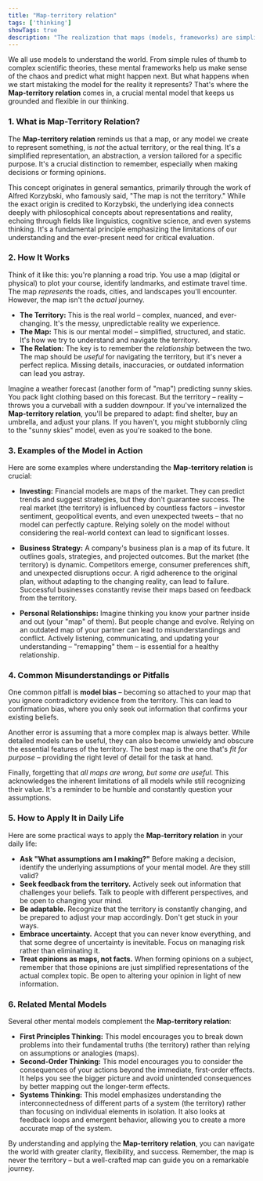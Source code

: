 ```yaml
---
title: "Map-territory relation"
tags: ['thinking']
showTags: true
description: "The realization that maps (models, frameworks) are simplified representations of reality and should not be confused with the territory (reality) itself."
---
```



We all use models to understand the world. From simple rules of thumb to complex scientific theories, these mental frameworks help us make sense of the chaos and predict what might happen next. But what happens when we start mistaking the model for the reality it represents? That's where the **Map-territory relation** comes in, a crucial mental model that keeps us grounded and flexible in our thinking.

### 1. What is Map-Territory Relation?

The **Map-territory relation** reminds us that a map, or any model we create to represent something, is *not* the actual territory, or the real thing. It's a simplified representation, an abstraction, a version tailored for a specific purpose. It's a crucial distinction to remember, especially when making decisions or forming opinions.

This concept originates in general semantics, primarily through the work of Alfred Korzybski, who famously said, "The map is not the territory." While the exact origin is credited to Korzybski, the underlying idea connects deeply with philosophical concepts about representations and reality, echoing through fields like linguistics, cognitive science, and even systems thinking. It's a fundamental principle emphasizing the limitations of our understanding and the ever-present need for critical evaluation.

### 2. How It Works

Think of it like this: you're planning a road trip. You use a map (digital or physical) to plot your course, identify landmarks, and estimate travel time. The map *represents* the roads, cities, and landscapes you'll encounter. However, the map isn't the *actual* journey.

*   **The Territory:** This is the real world – complex, nuanced, and ever-changing. It's the messy, unpredictable reality we experience.
*   **The Map:** This is our mental model – simplified, structured, and static. It's how we try to understand and navigate the territory.
*   **The Relation:** The key is to remember the *relationship* between the two. The map should be *useful* for navigating the territory, but it's never a perfect replica. Missing details, inaccuracies, or outdated information can lead you astray.

Imagine a weather forecast (another form of "map") predicting sunny skies. You pack light clothing based on this forecast. But the territory – reality – throws you a curveball with a sudden downpour. If you've internalized the **Map-territory relation**, you'll be prepared to adapt: find shelter, buy an umbrella, and adjust your plans. If you haven't, you might stubbornly cling to the "sunny skies" model, even as you're soaked to the bone.

### 3. Examples of the Model in Action

Here are some examples where understanding the **Map-territory relation** is crucial:

*   **Investing:** Financial models are maps of the market. They can predict trends and suggest strategies, but they don't guarantee success. The real market (the territory) is influenced by countless factors – investor sentiment, geopolitical events, and even unexpected tweets – that no model can perfectly capture. Relying solely on the model without considering the real-world context can lead to significant losses.

*   **Business Strategy:** A company's business plan is a map of its future. It outlines goals, strategies, and projected outcomes. But the market (the territory) is dynamic. Competitors emerge, consumer preferences shift, and unexpected disruptions occur. A rigid adherence to the original plan, without adapting to the changing reality, can lead to failure. Successful businesses constantly revise their maps based on feedback from the territory.

*   **Personal Relationships:** Imagine thinking you know your partner inside and out (your "map" of them). But people change and evolve. Relying on an outdated map of your partner can lead to misunderstandings and conflict. Actively listening, communicating, and updating your understanding – "remapping" them – is essential for a healthy relationship.

### 4. Common Misunderstandings or Pitfalls

One common pitfall is **model bias** – becoming so attached to your map that you ignore contradictory evidence from the territory. This can lead to confirmation bias, where you only seek out information that confirms your existing beliefs.

Another error is assuming that a more complex map is always better. While detailed models can be useful, they can also become unwieldy and obscure the essential features of the territory. The best map is the one that's *fit for purpose* – providing the right level of detail for the task at hand.

Finally, forgetting that *all maps are wrong, but some are useful*. This acknowledges the inherent limitations of all models while still recognizing their value. It's a reminder to be humble and constantly question your assumptions.

### 5. How to Apply It in Daily Life

Here are some practical ways to apply the **Map-territory relation** in your daily life:

*   **Ask "What assumptions am I making?"** Before making a decision, identify the underlying assumptions of your mental model. Are they still valid?
*   **Seek feedback from the territory.** Actively seek out information that challenges your beliefs. Talk to people with different perspectives, and be open to changing your mind.
*   **Be adaptable.** Recognize that the territory is constantly changing, and be prepared to adjust your map accordingly. Don't get stuck in your ways.
*   **Embrace uncertainty.** Accept that you can never know everything, and that some degree of uncertainty is inevitable. Focus on managing risk rather than eliminating it.
*   **Treat opinions as maps, not facts.** When forming opinions on a subject, remember that those opinions are just simplified representations of the actual complex topic. Be open to altering your opinion in light of new information.

### 6. Related Mental Models

Several other mental models complement the **Map-territory relation**:

*   **First Principles Thinking:** This model encourages you to break down problems into their fundamental truths (the territory) rather than relying on assumptions or analogies (maps).
*   **Second-Order Thinking:** This model encourages you to consider the consequences of your actions beyond the immediate, first-order effects. It helps you see the bigger picture and avoid unintended consequences by better mapping out the longer-term effects.
*   **Systems Thinking:** This model emphasizes understanding the interconnectedness of different parts of a system (the territory) rather than focusing on individual elements in isolation. It also looks at feedback loops and emergent behavior, allowing you to create a more accurate map of the system.

By understanding and applying the **Map-territory relation**, you can navigate the world with greater clarity, flexibility, and success. Remember, the map is never the territory – but a well-crafted map can guide you on a remarkable journey.

